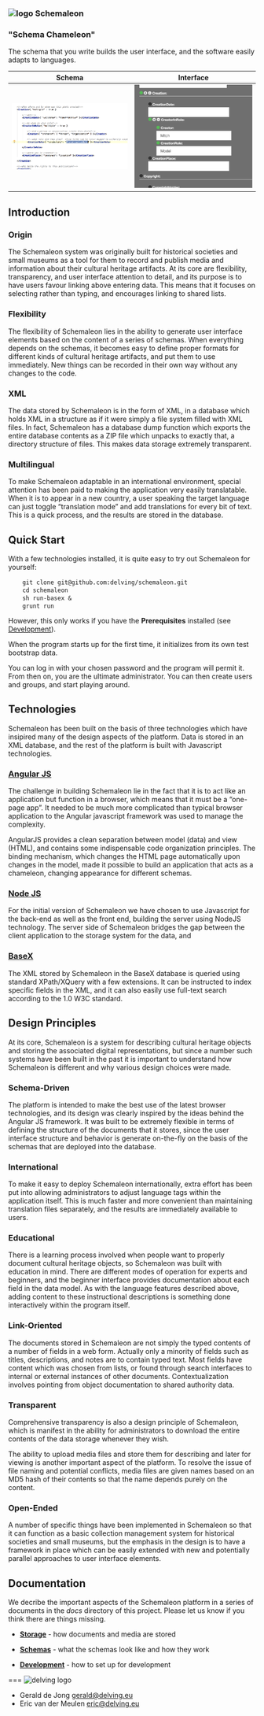 ### ![logo](https://raw.githubusercontent.com/delving/schemaleon/master/app/img/schemaleon-logo.png) Schemaleon

### "Schema Chameleon"

The schema that you write builds the user interface, and the software easily adapts to languages.

Schema | Interface
-------|--------
![schema](docs/creation-schema.png) | ![schema](docs/creation-gui.png) 

## Introduction

### Origin

The Schemaleon system was originally built for historical societies and small museums as a tool for them to record and publish media and information about their cultural heritage artifacts.  At its core are flexibility, transparency, and user interface attention to detail, and its purpose is to have users favour linking above entering data.  This means that it focuses on selecting rather than typing, and encourages linking to shared lists.

### Flexibility

The flexibility of Schemaleon lies in the ability to generate user interface elements based on the content of a series of schemas.  When everything depends on the schemas, it becomes easy to define proper formats for different kinds of cultural heritage artifacts, and put them to use immediately.  New things can be recorded in their own way without any changes to the code.

### XML

The data stored by Schemaleon is in the form of XML, in a database which holds XML in a structure as if it were simply a file system filled with XML files.  In fact, Schemaleon has a database dump function which exports the entire database contents as a ZIP file which unpacks to exactly that, a directory structure of files.  This makes data storage extremely transparent.

### Multilingual

To make Schemaleon adaptable in an international environment, special attention has been paid to making the application very easily translatable.  When it is to appear in a new country, a user speaking the target language can just toggle “translation mode” and add translations for every bit of text.  This is a quick process, and the results are stored in the database.

## Quick Start

With a few technologies installed, it is quite easy to try out Schemaleon for yourself:

        git clone git@github.com:delving/schemaleon.git
        cd schemaleon
		sh run-basex &
		grunt run
		
However, this only works if you have the **Prerequisites** installed (see [Development](docs/development.md)).

When the program starts up for the first time, it initializes from its own test bootstrap data.

You can log in with your chosen password and the program will permit it.  From then on, you are the ultimate administrator.  You can then create users and groups, and start playing around.

## Technologies

Schemaleon has been built on the basis of three technologies which have insipired many of the design aspects of the platform.  Data is stored in an XML database, and the rest of the platform is built with Javascript technologies.

### [Angular JS](http://angularjs.org/)

The challenge in building Schemaleon lie in the fact that it is to act like an application but function in a browser, which means that it must be a “one-page app”.  It needed to be much more complicated than typical browser application to the Angular javascript framework was used to manage the complexity.

AngularJS provides a clean separation between model (data) and view (HTML), and contains some indispensable code organization principles.  The binding mechanism, which changes the HTML page automatically upon changes in the model, made it possible to build an application that acts as a chameleon, changing appearance for different schemas.

### [Node JS](http://nodejs.org/)

For the initial version of Schemaleon we have chosen to use Javascript for the back-end as well as the front end, building the server using NodeJS technology.  The server side of Schemaleon bridges the gap between the client application to the storage system for the data, and 

### [BaseX](http://basex.org/)

The XML stored by Schemaleon in the BaseX database is queried using standard XPath/XQuery with a few extensions.  It can be instructed to index specific fields in the XML, and it can also easily use full-text search according to the 1.0 W3C standard. 

## Design Principles

At its core, Schemaleon is a system for describing cultural heritage objects and storing the associated digital representations, but since a number such systems have been built in the past it is important to understand how Schemaleon is different and why various design choices were made.

### Schema-Driven

The platform is intended to make the best use of the latest browser technologies, and its design was clearly inspired by the ideas behind the Angular JS framework.  It was built to be extremely flexible in terms of defining the structure of the documents that it stores, since the user interface structure and behavior is generate on-the-fly on the basis of the schemas that are deployed into the database.

### International

To make it easy to deploy Schemaleon internationally, extra effort has been put into allowing administrators to adjust language tags within the application itself.  This is much faster and more convenient than maintaining translation files separately, and the results are immediately available to users.

### Educational

There is a learning process involved when people want to properly document cultural heritage objects, so Schemaleon was built with education in mind.  There are different modes of operation for experts and beginners, and the beginner interface provides documentation about each field in the data model.  As with the language features described above, adding content to these instructional descriptions is something done interactively within the program itself.

### Link-Oriented

The documents stored in Schemaleon are not simply the typed contents of a number of fields in a web form.  Actually only a minority of fields such as titles, descriptions, and notes are to contain typed text.  Most fields have content which was chosen from lists, or found through search interfaces to internal or external instances of other documents.  Contextualization involves pointing from object documentation to shared authority data.

### Transparent

Comprehensive transparency is also a design principle of Schemaleon, which is manifest in the ability for administrators to download the entire contents of the data storage whenever they wish.

The ability to upload media files and store them for describing and later for viewing is another important aspect of the platform. To resolve the issue of file naming and potential conflicts, media files are given names based on an MD5 hash of their contents so that the name depends purely on the content.

### Open-Ended

A number of specific things have been implemented in Schemaleon so that it can function as a basic collection management system for historical societies and small museums, but the emphasis in the design is to have a framework in place which can be easily extended with new and potentially parallel approaches to user interface elements.

## Documentation

We decribe the important aspects of the Schemaleon platform in a series of documents in the *docs* directory of this project. Please let us know if you think there are things missing.

* **[Storage](docs/storage.md)** - how documents and media are stored

* **[Schemas](docs/schemas.md)** - what the schemas look like and how they work

* **[Development](docs/development.md)** - how to set up for development


===
![delving logo](https://github.com/delving/Schemaleon/blob/master/docs/DelvingLogo.png?raw=true)

* Gerald de Jong <gerald@delving.eu>
* Eric van der Meulen <eric@delving.eu>

	


		
		
	
